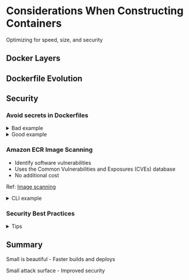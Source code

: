 # Considerations When Constructing Containers
Optimizing for speed, size, and security

## Docker Layers
<TBW>

## Dockerfile Evolution
<TBW>

## Security

### Avoid secrets in Dockerfiles
<details>
  <summary>Bad example</summary>

  #### Dockerfile
  ```Dockerfile
  FROM baseimage
  RUN ...
  ENV AWS_ACCESS_KEY_ID=...
  ENV SECRET_AWS_ACCESS_KEY_ID=...
  RUN ...
  ```
    
  #### Terminal
  ```zsh
  $: docker build --build-arg \
    AWS_ACCESS_KEY_ID=$AWS_ACCESS_KEY_ID \
    AWS_SECRET_ACCESS_KEY_ID=$AWS_SECRET_ACCESS_KEY_ID
  ...
  ```
</details>

<details>
  <summary>Good example</summary>

  #### Dockerfile
  ```Dockerfile
  FROM alpine:3.10
  RUN ...
  RUN pip install awscli
  RUN --mount=type=secret,id=aws,target=/root/.aws/credentials \
    && aws s3 sync s3://... 
  ...
  ```
    
  #### Terminal
  ```zsh
  $: docker build --secret id=aws,src=$HOME/.aws/credentials
  ...
  ```
</details>

### Amazon ECR Image Scanning
- Identify software vulnerabilities
- Uses the Common Vulnerabilities and Exposures (CVEs) database
- No additional cost

Ref: [Image scanning](https://docs.aws.amazon.com/AmazonECR/latest/userguide/image-scanning.html)

<details>
  <summary>CLI example</summary>

  ```zsh
  # Repository to Scan on Push
  $: aws ecr create-repository --repository-name name \
    --image-scanning-configuration scanOnPush=true
  # Retrieving Scan Findings
  $: aws ecr describe-image-scan-findings --repository-name name \
    --image-id imageTag=tag_name
  ```
</details>

### Security Best Practices

<details>
  <summary>Tips</summary>
    - Small containers have a smaller attack surface
    - Include security certificates and create users if required
    - Update packages regularly
    - Follow common application security best practices
      - Authorise changes
      - Automate security in the CI/CD pipeline
      - Validate and scan code for vulnerabilities
</details>

## Summary

Small is beautiful - Faster builds and deploys

Small attack surface - Improved security

